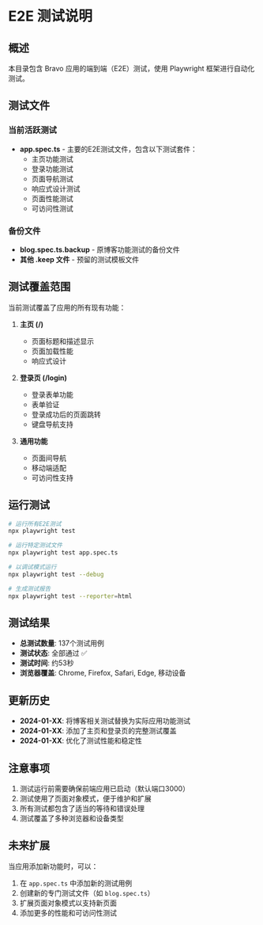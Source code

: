 # E2E 测试说明

## 概述

本目录包含 Bravo 应用的端到端（E2E）测试，使用 Playwright 框架进行自动化测试。

## 测试文件

### 当前活跃测试

- **app.spec.ts** - 主要的E2E测试文件，包含以下测试套件：
  - 主页功能测试
  - 登录功能测试
  - 页面导航测试
  - 响应式设计测试
  - 页面性能测试
  - 可访问性测试

### 备份文件

- **blog.spec.ts.backup** - 原博客功能测试的备份文件
- **其他 .keep 文件** - 预留的测试模板文件

## 测试覆盖范围

当前测试覆盖了应用的所有现有功能：

1. **主页 (/)**

   - 页面标题和描述显示
   - 页面加载性能
   - 响应式设计

2. **登录页 (/login)**

   - 登录表单功能
   - 表单验证
   - 登录成功后的页面跳转
   - 键盘导航支持

3. **通用功能**
   - 页面间导航
   - 移动端适配
   - 可访问性支持

## 运行测试

```bash
# 运行所有E2E测试
npx playwright test

# 运行特定测试文件
npx playwright test app.spec.ts

# 以调试模式运行
npx playwright test --debug

# 生成测试报告
npx playwright test --reporter=html
```

## 测试结果

- **总测试数量**: 137个测试用例
- **测试状态**: 全部通过 ✅
- **测试时间**: 约53秒
- **浏览器覆盖**: Chrome, Firefox, Safari, Edge, 移动设备

## 更新历史

- **2024-01-XX**: 将博客相关测试替换为实际应用功能测试
- **2024-01-XX**: 添加了主页和登录页的完整测试覆盖
- **2024-01-XX**: 优化了测试性能和稳定性

## 注意事项

1. 测试运行前需要确保前端应用已启动（默认端口3000）
2. 测试使用了页面对象模式，便于维护和扩展
3. 所有测试都包含了适当的等待和错误处理
4. 测试覆盖了多种浏览器和设备类型

## 未来扩展

当应用添加新功能时，可以：

1. 在 `app.spec.ts` 中添加新的测试用例
2. 创建新的专门测试文件（如 `blog.spec.ts`）
3. 扩展页面对象模式以支持新页面
4. 添加更多的性能和可访问性测试
